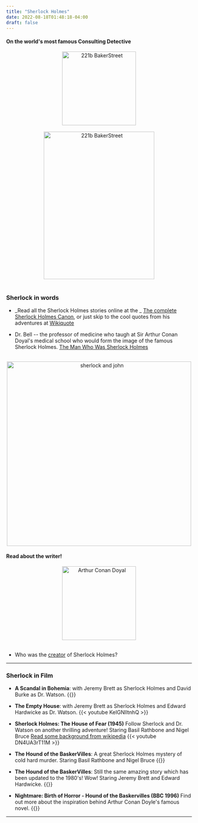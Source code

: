 ```yaml
---
title: "Sherlock Holmes"
date: 2022-08-18T01:48:18-04:00
draft: false
---
```


<!-- {{<audio src="/sound/airhorn.mp3" caption="air horn" >}} -->

#### On the world's most famous __Consulting Detective__

<center>
<img src="/images/forfun/bakerstreet.png" alt="221b BakerStreet" style="width:200px;"/>
</center>


<!-- add a line drop -->
<center>
&#x200B;
</center>

<center>
<img src="/images/forfun/sh_train_i.jpg" alt="221b BakerStreet" width = "300" height = "400">
</center>


<!-- add a line drop -->
<center>
&#x200B;
</center>


### Sherlock in words

 + _Read all the Sherlock Holmes stories online at the _
[The complete Sherlock Holmes Canon](https://sherlock-holm.es/), or just skip to the cool quotes from his adventures at [Wikiquote](https://en.wikiquote.org/wiki/Sherlock_Holmes)


 + Dr. Bell -- the professor of medicine who taugh at Sir Arthur Conan Doyal's medical school who would form the image of the famous Sherlock Holmes. [The Man Who Was Sherlock Holmes](https://flashbak.com/the-man-who-was-sherlock-holmes-441368/)


<!-- add a line drop -->
<center>
&#x200B;
</center>

<center>
<img src="/images/forfun/shjw.png" alt="sherlock and john" style="width:500px;"/>
</center>

#### Read about the writer!

<center>
<img src="/images/forfun/doyal.jpg" alt="Arthur Conan Doyal" style="width:200px;"/>
</center>

<!-- add a line drop -->
<center>
&#x200B;
</center>


 + Who was the [creator](https://en.wikipedia.org/wiki/Arthur_Conan_Doyle) of Sherlock Holmes?



---

### Sherlock in Film

+ __A Scandal in Bohemia__: with Jeremy Brett as Sherlock Holmes and David Burke as Dr. Watson.
{{<youtube ZaDfTP7zohQ>}}

+ __The Empty House__: with Jeremy Brett as Sherlock Holmes and Edward Hardwicke as Dr. Watson.
{{< youtube KeIGNlltnhQ >}}


 + __Sherlock Holmes: The House of Fear (1945)__
Follow Sherlock and Dr. Watson on another thrilling adventure!
Staring Basil Rathbone and Nigel Bruce
[Read some background from wikipedia](https://en.wikipedia.org/wiki/The_House_of_Fear_1945)
{{< youtube DN4UA3rT11M >}}


 + __The Hound of the BaskerVilles__: A great Sherlock Holmes mystery of cold hard murder.
Staring Basil Rathbone and Nigel Bruce
{{<youtube AwKv0fkFZ54>}}


 + __The Hound of the BaskerVilles__: Still the same amazing story which has been updated to the 1980's! Wow!
Staring Jeremy Brett and Edward Hardwicke.
{{<youtube LFXT7_cKgKo>}}

 + __Nightmare: Birth of Horror - Hound of the Baskervilles (BBC 1996)__
Find out more about the inspiration behind Arthur Conan Doyle's famous novel.
{{<youtube NJEoHy7R9IQ>}}

---

